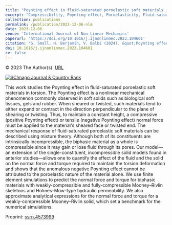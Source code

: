 ```yaml
---
title: "Poynting effect in fluid-saturated poroelastic soft materials in torsion"
excerpt: "Compressibility, Poynting effect, Poroelasticity, Fluid-saturated media, Mixture theory, Finite element analysis"
collection: publications
permalink: /publication/2023-12-06-nlm
date: 2023-12-06
venue: 'International Journal of Non-Linear Mechanics'
paperurl: 'https://doi.org/10.1016/j.ijnonlinmec.2023.104601'
citation: 'G. Small, H. Berjamin, V. Balbi (2024). &quot;Poynting effect in fluid-saturated poroelastic soft materials in torsion&quot;, <i>International Journal of Non-Linear Mechanics</i> 159, 104601.'
doi: 10.1016/j.ijnonlinmec.2023.104601
cv: false
---
```


© 2023 The Author(s). [URL](https://www.sciencedirect.com/science/article/pii/S0020746223002536)

<a href="https://www.scimagojr.com/journalsearch.php?q=21116&amp;tip=sid&amp;exact=no" title="SCImago Journal &amp; Country Rank"><img border="0" src="https://www.scimagojr.com/journal_img.php?id=21116" alt="SCImago Journal &amp; Country Rank"  /></a>

This work studies the Poynting effect in fluid-saturated poroelastic soft materials in torsion. The Poynting effect is a nonlinear mechanical phenomenon commonly observed in soft solids such as biological soft tissues, gels and rubber. When sheared or twisted, such materials tend to either expand or contract in the direction perpendicular to the plane of shearing or twisting. Thus, to maintain a constant height, a compressive (positive Poynting effect) or tensile (negative Poynting effect) normal force must be applied to the material's sheared face or twisted end. The mechanical response of fluid-saturated poroelastic soft materials can be described using mixture theory. Although both of its constituents are intrinsically incompressible, the biphasic material as a whole is compressible since it may gain or lose fluid through its pores. Our model—an extension of the single-constituent, incompressible solid models found in anterior studies—allows one to quantify the effect of the fluid and the solid on the normal force and torque required to maintain the torsion deformation and shows that the anomalous negative Poynting effect cannot be attributed to the poroelastic nature of the material alone. We use finite element simulations to predict the normal force and torque for biphasic materials with weakly-compressible and fully-compressible Mooney–Rivlin skeletons and Holmes–Mow-type hydraulic permeability. We also approximate analytical expressions for the normal force and torque for a weakly-compressible Mooney–Rivlin solid, which set a benchmark for the numerical simulations.

Preprint: [ssrn.4573999](https://dx.doi.org/10.2139/ssrn.4573999)